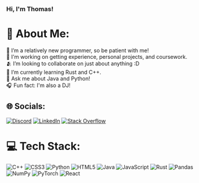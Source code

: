 ### Hi, I'm Thomas!

<!--
**tsa7/tsa7** is a ✨ _special_ ✨ repository because its `README.md` (this file) appears on your GitHub profile.

Here are some ideas to get you started:

- 🔭 I’m currently working on ...
- 🌱 I’m currently learning ...
- 👯 I’m looking to collaborate on ...
- 🤔 I’m looking for help with ...
- 💬 Ask me about ...
- 📫 How to reach me: ...
- 😄 Pronouns: ...
- ⚡ Fun fact: ...

# 📊 GitHub Stats:
![](https://github-readme-stats.vercel.app/api?username=tsa7&theme=nightowl&hide_border=false&include_all_commits=true&count_private=false)<br/>
![](https://github-readme-streak-stats.herokuapp.com/?user=tsa7&theme=nightowl&hide_border=false)<br/>
![](https://github-readme-stats.vercel.app/api/top-langs/?username=tsa7&theme=nightowl&hide_border=false&include_all_commits=true&count_private=false&layout=compact)
---
[![](https://visitcount.itsvg.in/api?id=tsa7&icon=0&color=1)](https://visitcount.itsvg.in)


-->

# 💫 About Me:
🌱 I’m a relatively new programmer, so be patient with me!<br>🤝 I'm working on getting experience, personal projects, and coursework.<br>🫂 I’m looking to collaborate on just about anything :D<br>🚀 I’m currently learning Rust and C++.<br>👋 Ask me about Java and Python!<br>🎧 Fun fact: I'm also a DJ!


## 🌐 Socials:
[![Discord](https://img.shields.io/badge/Discord-%237289DA.svg?style=for-the-badge&logo=discord&logoColor=white)](https://discord.gg/xGkqmD9e8g) [![LinkedIn](https://img.shields.io/badge/LinkedIn-%230077B5.svg?style=for-the-badge&logo=linkedin&logoColor=white)](https://linkedin.com/in/thomas-masha-932950263) [![Stack Overflow](https://img.shields.io/badge/-Stackoverflow-FE7A16?style=for-the-badge&logo=stack-overflow&logoColor=white)](https://stackoverflow.com/users/21090094) 

# 💻 Tech Stack:
![C++](https://img.shields.io/badge/c++-%2300599C.svg?style=for-the-badge&logo=c%2B%2B&logoColor=white) ![CSS3](https://img.shields.io/badge/css3-%231572B6.svg?style=for-the-badge&logo=css3&logoColor=white) ![Python](https://img.shields.io/badge/python-3670A0?style=for-the-badge&logo=python&logoColor=ffdd54) ![HTML5](https://img.shields.io/badge/html5-%23E34F26.svg?style=for-the-badge&logo=html5&logoColor=white) ![Java](https://img.shields.io/badge/java-%23ED8B00.svg?style=for-the-badge&logo=java&logoColor=white) ![JavaScript](https://img.shields.io/badge/javascript-%23323330.svg?style=for-the-badge&logo=javascript&logoColor=%23F7DF1E) ![Rust](https://img.shields.io/badge/rust-%23000000.svg?style=for-the-badge&logo=rust&logoColor=white) ![Pandas](https://img.shields.io/badge/pandas-%23150458.svg?style=for-the-badge&logo=pandas&logoColor=white) ![NumPy](https://img.shields.io/badge/numpy-%23013243.svg?style=for-the-badge&logo=numpy&logoColor=white) ![PyTorch](https://img.shields.io/badge/PyTorch-%23EE4C2C.svg?style=for-the-badge&logo=PyTorch&logoColor=white) ![React](https://img.shields.io/badge/react-%2320232a.svg?style=for-the-badge&logo=react&logoColor=%2361DAFB)

<!-- Proudly created with GPRM ( https://gprm.itsvg.in ) -->
